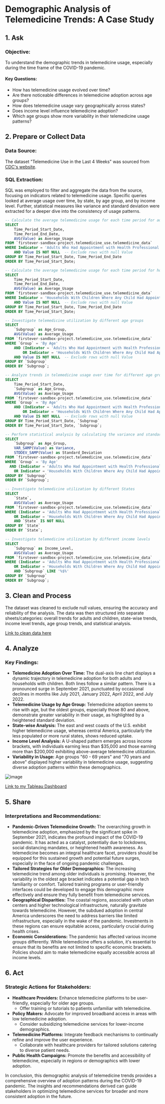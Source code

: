 # Demographic Analysis of Telemedicine Trends: A Case Study

## 1. Ask

### Objective:
To understand the demographic trends in telemedicine usage, especially during the time frame of the COVID-19 pandemic.

#### Key Questions:
- How has telemedicine usage evolved over time?
- Are there noticeable differences in telemedicine adoption across age groups?
- How does telemedicine usage vary geographically across states?
- Does income level influence telemedicine adoption?
- Which age groups show more variability in their telemedicine usage patterns?

## 2. Prepare or Collect Data

### Data Source:
The dataset "Telemedicine Use in the Last 4 Weeks" was sourced from [CDC's website](https://data.cdc.gov/NCHS/Telemedicine-Use-in-the-Last-4-Weeks/h7xa-837u).

### SQL Extraction:
SQL was employed to filter and aggregate the data from the source, focusing on indicators related to telemedicine usage. Specific queries looked at average usage over time, by state, by age group, and by income level. Further, statistical measures like variance and standard deviation were extracted for a deeper dive into the consistency of usage patterns.

```sql
-- Calculate the average telemedicine usage for each time period for adults
SELECT
    Time_Period_Start_Date,
    Time_Period_End_Date,
    AVG(Value) as Average_Usage
FROM `firstever-sandbox-project.telemedicine_use.telemedicine_data`
WHERE Indicator = 'Adults Who Had Appointment with Health Professional Over Video or Phone, Last 4 Weeks'
    AND Value IS NOT NULL  -- Exclude rows with null Value
GROUP BY Time_Period_Start_Date, Time_Period_End_Date
ORDER BY Time_Period_Start_Date;
```
```sql
-- Calculate the average telemedicine usage for each time period for households with children
SELECT
    Time_Period_Start_Date,
    Time_Period_End_Date,
    AVG(Value) as Average_Usage
FROM `firstever-sandbox-project.telemedicine_use.telemedicine_data`
WHERE Indicator = 'Households With Children Where Any Child Had Appointment with Health Professional Over Video or Phone, Last 4 Weeks'
    AND Value IS NOT NULL  -- Exclude rows with null Value
GROUP BY Time_Period_Start_Date, Time_Period_End_Date
ORDER BY Time_Period_Start_Date;
```
```sql
-- Investigate telemedicine utilization by different age groups
SELECT
    `Subgroup` as Age_Group,
    AVG(Value) as Average_Usage
FROM `firstever-sandbox-project.telemedicine_use.telemedicine_data`
WHERE `Group` = 'By Age'
    AND (Indicator = 'Adults Who Had Appointment with Health Professional Over Video or Phone, Last 4 Weeks'
        OR Indicator = 'Households With Children Where Any Child Had Appointment with Health Professional Over Video or Phone, Last 4 Weeks')
    AND Value IS NOT NULL  -- Exclude rows with null Value
GROUP BY `Subgroup`
ORDER BY `Subgroup`;
```
```sql
-- Analyze trends in telemedicine usage over time for different age groups
SELECT
    Time_Period_Start_Date,
    `Subgroup` as Age_Group,
    AVG(Value) as Average_Usage
FROM `firstever-sandbox-project.telemedicine_use.telemedicine_data`
WHERE `Group` = 'By Age'
    AND (Indicator = 'Adults Who Had Appointment with Health Professional Over Video or Phone, Last 4 Weeks'
        OR Indicator = 'Households With Children Where Any Child Had Appointment with Health Professional Over Video or Phone, Last 4 Weeks')
    AND Value IS NOT NULL  -- Exclude rows with null Value
GROUP BY Time_Period_Start_Date, `Subgroup`
ORDER BY Time_Period_Start_Date, `Subgroup`;
```
```sql
-- Perform statistical analysis by calculating the variance and standard deviation for telemedicine usage by age group
SELECT
    `Subgroup` as Age_Group,
    VAR_SAMP(Value) as Variance,
    STDDEV_SAMP(Value) as Standard_Deviation
FROM `firstever-sandbox-project.telemedicine_use.telemedicine_data`
WHERE `Group` = 'By Age'
  AND (Indicator = 'Adults Who Had Appointment with Health Professional Over Video or Phone, Last 4 Weeks'
    OR Indicator = 'Households With Children Where Any Child Had Appointment with Health Professional Over Video or Phone, Last 4 Weeks')
GROUP BY `Subgroup`
ORDER BY `Subgroup`;
```
```sql
-- Investigate telemedicine utilization by different States
SELECT
    `State`,
    AVG(Value) as Average_Usage
FROM `firstever-sandbox-project.telemedicine_use.telemedicine_data`
WHERE (Indicator = 'Adults Who Had Appointment with Health Professional Over Video or Phone, Last 4 Weeks'
    OR Indicator = 'Households With Children Where Any Child Had Appointment with Health Professional Over Video or Phone, Last 4 Weeks')
    AND `State` IS NOT NULL
GROUP BY `State`
ORDER BY `State`;
```
```sql
-- Investigate telemedicine utilization by different income levels
SELECT
    `Subgroup` as Income_Level,
    AVG(Value) as Average_Usage
FROM `firstever-sandbox-project.telemedicine_use.telemedicine_data`
WHERE (Indicator = 'Adults Who Had Appointment with Health Professional Over Video or Phone, Last 4 Weeks'
    OR Indicator = 'Households With Children Where Any Child Had Appointment with Health Professional Over Video or Phone, Last 4 Weeks')
    AND `Subgroup` LIKE '%$%'
GROUP BY `Subgroup`
ORDER BY `Subgroup`;
```

## 3. Clean and Process

The dataset was cleaned to exclude null values, ensuring the accuracy and reliability of the analysis. The data was then structured into separate sheets/categories: overall trends for adults and children, state-wise trends, income level trends, age group trends, and statistical analysis.

[Link to clean data here](https://github.com/jdautell/data-analyst-portfolio/blob/main/telemedicine_case_study/clean_telemedicine_dataset.xlsx)

## 4. Analyze

### Key Findings:
- **Telemedicine Adoption Over Time:** The dual-axis line chart displays a dynamic trajectory in telemedicine adoption for both adults and households with children. Both lines follow a similar pattern. There is a pronounced surge in September 2021, punctuated by occasional declines in months like July 2021, January 2022, April 2022, and July 2022. 
- **Telemedicine Usage by Age Group:** Telemedicine adoption seems to rise with age, but the oldest groups, especially those 80 and above, demonstrate greater variability in their usage, as highlighted by a heightened standard deviation.
- **State-wise Analysis:** The east and west coasts of the U.S. exhibit higher telemedicine usage, whereas central America, particularly the less populated or more rural states, shows reduced uptake.
- **Income Level Analysis:** A U-shaped pattern emerges across income brackets, with individuals earning less than $35,000 and those earning more than $200,000 exhibiting above-average telemedicine utilization.
- **Variability in Usage:** Age groups "60 - 69 years" and "70 years and above" displayed higher variability in telemedicine usage, suggesting diverse adoption patterns within these demographics.


![image](https://github.com/jdautell/data-analyst-portfolio/assets/132599194/b30ca2d9-22a9-4e23-84a5-90b40202f7f1)


[Link to my Tableau Dashboard](https://public.tableau.com/app/profile/jordan.dautelle/viz/COVID-19TelemedicineDemographicCaseStudy/Dashboard1) 

## 5. Share

### Interpretations and Recommendations:
- **Pandemic-Driven Telemedicine Growth:** The overarching growth in telemedicine adoption, emphasized by the significant spike in September 2021, indicates the profound impact of the COVID-19 pandemic. It has acted as a catalyst, potentially due to lockdowns, social distancing mandates, or heightened health awareness. As telemedicine becomes an integral healthcare facet, providers should be equipped for this sustained growth and potential future surges, especially in the face of ongoing pandemic challenges.
- **Tailored Strategies for Older Demographics:** The increasing telemedicine trend among older individuals is promising. However, the variability in the oldest age bracket indicates a potential gap in tech familiarity or comfort. Tailored training programs or user-friendly interfaces could be developed to engage this demographic more effectively and ensure they fully benefit from telemedicine services.
- **Geographical Disparities:** The coastal regions, associated with urban centers and higher technological infrastructure, naturally gravitate towards telemedicine. However, the subdued adoption in central America underscores the need to address barriers like limited infrastructure, especially in the wake of the pandemic. Investments in these regions can ensure equitable access, particularly crucial during health crises.
- **Economic Considerations:** The pandemic has affected various income groups differently. While telemedicine offers a solution, it's essential to ensure that its benefits are not limited to specific economic brackets. Policies should aim to make telemedicine equally accessible across all income levels.

## 6. Act

### Strategic Actions for Stakeholders:
- **Healthcare Providers:** Enhance telemedicine platforms to be user-friendly, especially for older age groups.
    - Offer training or tutorials to patients unfamiliar with telemedicine.
- **Policy Makers:** Advocate for improved broadband access in areas with low telemedicine adoption.
    - Consider subsidizing telemedicine services for lower-income demographics.
- **Telemedicine Platforms:** Integrate feedback mechanisms to continually refine and improve the user experience.
    - Collaborate with healthcare providers for tailored solutions catering to diverse patient needs.
- **Public Health Campaigns:** Promote the benefits and accessibility of telemedicine, especially in regions or demographics with lower adoption.

In conclusion, this demographic analysis of telemedicine trends provides a comprehensive overview of adoption patterns during the COVID-19 pandemic. The insights and recommendations derived can guide stakeholders in optimizing telemedicine services for broader and more consistent adoption in the future.
